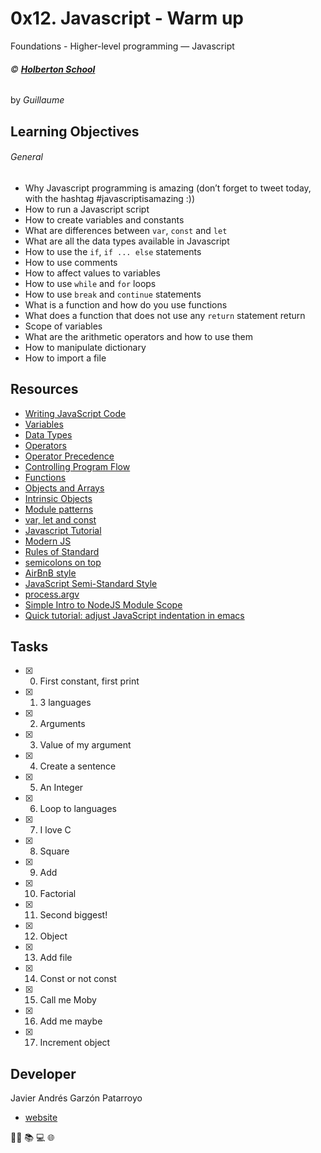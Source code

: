 # 0x12. Javascript - Warm up
 Foundations - Higher-level programming ― Javascript

###### :copyright: **[Holberton School](https://www.holbertonschool.com/)**
by _Guillaume_

## Learning Objectives
###### General
* Why Javascript programming is amazing (don’t forget to tweet today, with the hashtag #javascriptisamazing :))
* How to run a Javascript script
* How to create variables and constants
* What are differences between ```var```, ```const``` and ```let```
* What are all the data types available in Javascript
* How to use the ```if```, ```if ... else``` statements
* How to use comments
* How to affect values to variables
* How to use ```while``` and ```for``` loops
* How to use ```break``` and ```continue``` statements
* What is a function and how do you use functions
* What does a function that does not use any ```return``` statement return
* Scope of variables
* What are the arithmetic operators and how to use them
* How to manipulate dictionary
* How to import a file

## Resources
* [Writing JavaScript Code](https://developer.mozilla.org/en-US/docs/Learn/Getting_started_with_the_web/JavaScript_basics)
* [Variables](https://developer.mozilla.org/en-US/docs/Learn/JavaScript/First_steps/Variables)
* [Data Types](https://developer.mozilla.org/en-US/docs/Web/JavaScript/Data_structures)
* [Operators](https://developer.mozilla.org/en-US/docs/Learn/Getting_started_with_the_web/JavaScript_basics)
* [Operator Precedence](https://developer.mozilla.org/en-US/docs/Web/JavaScript/Reference/Operators/Operator_Precedence)
* [Controlling Program Flow](https://developer.mozilla.org/en-US/docs/Web/JavaScript/Guide/Control_flow_and_error_handling)
* [Functions](https://developer.mozilla.org/en-US/docs/Learn/JavaScript/Building_blocks/Functions)
* [Objects and Arrays](https://developer.mozilla.org/en-US/docs/Learn/JavaScript/Objects)
* [Intrinsic Objects](https://developer.mozilla.org/en-US/docs/Learn/JavaScript/Objects)
* [Module patterns](http://darrenderidder.github.io/talks/ModulePatterns/#/)
* [var, let and const](https://www.youtube.com/watch?v=sjyJBL5fkp8)
* [Javascript Tutorial](https://www.youtube.com/watch?v=vZBCTc9zHtI)
* [Modern JS](https://github.com/mbeaudru/modern-js-cheatsheet)
* [Rules of Standard](https://standardjs.com/rules.html)
* [semicolons on top](https://github.com/standard/semistandard)
* [AirBnB style](https://github.com/airbnb/javascript)
* [JavaScript Semi-Standard Style](https://github.com/standard/semistandard)
* [process.argv](https://nodejs.org/api/process.html#process_process_argv)
* [Simple Intro to NodeJS Module Scope](http://51elliot.blogspot.com/2012/01/simple-intro-to-nodejs-module-scope.html)
* [Quick tutorial: adjust JavaScript indentation in emacs](https://medium.com/@elaine.yeung/quick-tutorial-adjust-javascript-indentation-in-emacs-f47f6e82d586)

## Tasks
* [x] 0. First constant, first print
* [x] 1. 3 languages
* [x] 2. Arguments
* [x] 3. Value of my argument
* [x] 4. Create a sentence
* [x] 5. An Integer
* [x] 6. Loop to languages
* [x] 7. I love C
* [x] 8. Square
* [x] 9. Add
* [x] 10. Factorial
* [x] 11. Second biggest!
* [x] 12. Object
* [x] 13. Add file
* [x] 14. Const or not const
* [x] 15. Call me Moby
* [x] 16. Add me maybe
* [x] 17. Increment object

## Developer
Javier Andrés Garzón Patarroyo
- [website](https://tecnoayuda.co/)

:man_technologist: :books: :computer: :globe_with_meridians:
